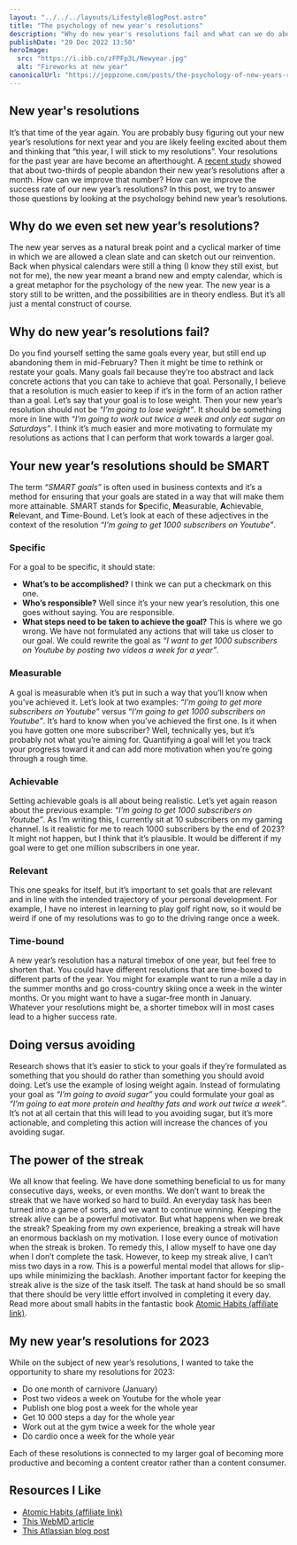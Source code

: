 ```yaml
---
layout: "../../../layouts/LifestyleBlogPost.astro"
title: "The psychology of new year's resolutions"
description: "Why do new year's resolutions fail and what can we do about it? How we can write better resolutions"
publishDate: "29 Dec 2022 13:50"
heroImage:
  src: "https://i.ibb.co/zFPFp3L/Newyear.jpg"
  alt: "Fireworks at new year"
canonicalUrl: "https://jeppzone.com/posts/the-psychology-of-new-years-resolutions/"
---
```


## New year's resolutions

It’s that time of the year again. You are probably busy figuring out your new year’s resolutions for next year and you are likely feeling excited about them and thinking that “this year, I will stick to my resolutions”. Your resolutions for the past year are have become an afterthought. A [recent study](https://www.mdpi.com/1660-4601/18/6/3084) showed that about two-thirds of people abandon their new year’s resolutions after a month. How can we improve that number? How can we improve the success rate of our new year’s resolutions? In this post, we try to answer those questions by looking at the psychology behind new year’s resolutions.

## Why do we even set new year’s resolutions?

The new year serves as a natural break point and a cyclical marker of time in which we are allowed a clean slate and can sketch out our reinvention. Back when physical calendars were still a thing (I know they still exist, but not for me), the new year meant a brand new and empty calendar, which is a great metaphor for the psychology of the new year. The new year is a story still to be written, and the possibilities are in theory endless. But it’s all just a mental construct of course.

## Why do new year’s resolutions fail?

Do you find yourself setting the same goals every year, but still end up abandoning them in mid-February? Then it might be time to rethink or restate your goals. Many goals fail because they’re too abstract and lack concrete actions that you can take to achieve that goal. Personally, I believe that a resolution is much easier to keep if it’s in the form of an action rather than a goal. Let’s say that your goal is to lose weight. Then your new year’s resolution should not be _“I’m going to lose weight”_. It should be something more in line with _“I’m going to work out twice a week and only eat sugar on Saturdays”_. I think it’s much easier and more motivating to formulate my resolutions as actions that I can perform that work towards a larger goal.

## Your new year’s resolutions should be SMART

The term _“SMART goals”_ is often used in business contexts and it’s a method for ensuring that your goals are stated in a way that will make them more attainable. SMART stands for **S**pecific, **M**easurable, **A**chievable, **R**elevant, and **T**ime-Bound. Let’s look at each of these adjectives in the context of the resolution _“I’m going to get 1000 subscribers on Youtube”_.

### Specific

For a goal to be specific, it should state:

- **What’s to be accomplished?** I think we can put a checkmark on this one.
- **Who’s responsible?** Well since it’s your new year’s resolution, this one goes without saying. You are responsible.
- **What steps need to be taken to achieve the goal?** This is where we go wrong. We have not formulated any actions that will take us closer to our goal. We could rewrite the goal as _“I want to get 1000 subscribers on Youtube by posting two videos a week for a year”_.

### Measurable

A goal is measurable when it’s put in such a way that you’ll know when you’ve achieved it. Let’s look at two examples: _“I’m going to get more subscribers on Youtube”_ versus _“I’m going to get 1000 subscribers on Youtube”_. It’s hard to know when you’ve achieved the first one. Is it when you have gotten one more subscriber? Well, technically yes, but it’s probably not what you’re aiming for. Quantifying a goal will let you track your progress toward it and can add more motivation when you’re going through a rough time.

### Achievable

Setting achievable goals is all about being realistic. Let’s yet again reason about the previous example: _“I’m going to get 1000 subscribers on Youtube”_. As I’m writing this, I currently sit at 10 subscribers on my gaming channel. Is it realistic for me to reach 1000 subscribers by the end of 2023? It might not happen, but I think that it’s plausible. It would be different if my goal were to get one million subscribers in one year.

### Relevant

This one speaks for itself, but it’s important to set goals that are relevant and in line with the intended trajectory of your personal development. For example, I have no interest in learning to play golf right now, so it would be weird if one of my resolutions was to go to the driving range once a week.

### Time-bound

A new year’s resolution has a natural timebox of one year, but feel free to shorten that. You could have different resolutions that are time-boxed to different parts of the year. You might for example want to run a mile a day in the summer months and go cross-country skiing once a week in the winter months. Or you might want to have a sugar-free month in January. Whatever your resolutions might be, a shorter timebox will in most cases lead to a higher success rate.

## Doing versus avoiding

Research shows that it’s easier to stick to your goals if they’re formulated as something that you should do rather than something you should avoid doing. Let’s use the example of losing weight again. Instead of formulating your goal as _“I’m going to avoid sugar”_ you could formulate your goal as _“I’m going to eat more protein and healthy fats and work out twice a week”_. It’s not at all certain that this will lead to you avoiding sugar, but it’s more actionable, and completing this action will increase the chances of you avoiding sugar.

## The power of the streak

We all know that feeling. We have done something beneficial to us for many consecutive days, weeks, or even months. We don’t want to break the streak that we have worked so hard to build. An everyday task has been turned into a game of sorts, and we want to continue winning. Keeping the streak alive can be a powerful motivator. But what happens when we break the streak? Speaking from my own experience, breaking a streak will have an enormous backlash on my motivation. I lose every ounce of motivation when the streak is broken. To remedy this, I allow myself to have one day when I don’t complete the task. However, to keep my streak alive, I can’t miss two days in a row. This is a powerful mental model that allows for slip-ups while minimizing the backlash. Another important factor for keeping the streak alive is the size of the task itself. The task at hand should be so small that there should be very little effort involved in completing it every day. Read more about small habits in the fantastic book [Atomic Habits (affiliate link)](https://amzn.to/3C7Lgbc).

## My new year’s resolutions for 2023

While on the subject of new year’s resolutions, I wanted to take the opportunity to share my resolutions for 2023:

- Do one month of carnivore (January)
- Post two videos a week on Youtube for the whole year
- Publish one blog post a week for the whole year
- Get 10 000 steps a day for the whole year
- Work out at the gym twice a week for the whole year
- Do cardio once a week for the whole year

Each of these resolutions is connected to my larger goal of becoming more productive and becoming a content creator rather than a content consumer.

## Resources I Like

- [Atomic Habits (affiliate link)](https://amzn.to/3C7Lgbc)
- [This WebMD article](https://www.webmd.com/balance/features/psychology-of-new-year-resolutions)
- [This Atlassian blog post](https://www.atlassian.com/blog/productivity/how-to-write-smart-goals#:~:text=What%20are%20SMART%20goals%3F,within%20a%20certain%20time%20frame)
